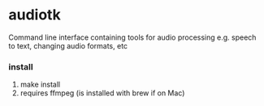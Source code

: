# audiotk

Command line interface containing tools for audio processing e.g. speech to text,
changing audio formats, etc

### install

1. make install
2. requires ffmpeg (is installed with brew if on Mac)
